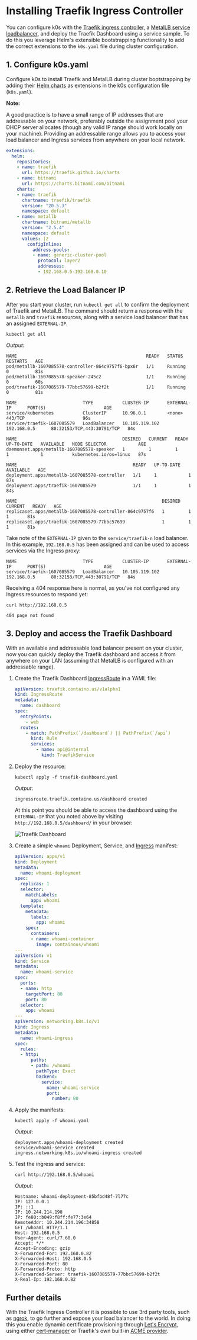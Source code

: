 # Installing Traefik Ingress Controller

You can configure k0s with the [Traefik ingress controller](https://doc.traefik.io/traefik/providers/kubernetes-ingress/), a [MetalLB service loadbalancer](https://metallb.universe.tf/), and deploy the Traefik Dashboard using a service sample. To do this you leverage Helm's extensible bootstrapping functionality to add the correct extensions to the `k0s.yaml` file during cluster configuration.

## 1. Configure k0s.yaml

Configure k0s to install Traefik and MetalLB during cluster bootstrapping by adding their [Helm charts](../helm-charts.md) as extensions in the k0s configuration file (`k0s.yaml`).

**Note:**

A good practice is to have a small range of IP addresses that are addressable on your network, preferably outside the assignment pool your DHCP server allocates (though any valid IP range should work locally on your machine). Providing an addressable range allows you to access your load balancer and Ingress services from anywhere on your local network.

```yaml
extensions:
  helm:
    repositories:
    - name: traefik
      url: https://traefik.github.io/charts
    - name: bitnami
      url: https://charts.bitnami.com/bitnami
    charts:
    - name: traefik
      chartname: traefik/traefik
      version: "20.5.3"
      namespace: default
    - name: metallb
      chartname: bitnami/metallb
      version: "2.5.4"
      namespace: default
      values: |2
        configInline:
          address-pools:
          - name: generic-cluster-pool
            protocol: layer2
            addresses:
            - 192.168.0.5-192.168.0.10
```

## 2. Retrieve the Load Balancer IP

After you start your cluster, run `kubectl get all` to confirm the deployment of Traefik and MetalLB. The command should return a response with the `metallb` and `traefik` resources, along with a service load balancer that has an assigned `EXTERNAL-IP`.

```shell
kubectl get all
```

*Output*:

```shell
NAME                                                 READY   STATUS    RESTARTS   AGE
pod/metallb-1607085578-controller-864c9757f6-bpx6r   1/1     Running   0          81s
pod/metallb-1607085578-speaker-245c2                 1/1     Running   0          60s
pod/traefik-1607085579-77bbc57699-b2f2t              1/1     Running   0          81s

NAME                         TYPE           CLUSTER-IP       EXTERNAL-IP      PORT(S)                      AGE
service/kubernetes           ClusterIP      10.96.0.1        <none>           443/TCP                      96s
service/traefik-1607085579   LoadBalancer   10.105.119.102   192.168.0.5      80:32153/TCP,443:30791/TCP   84s

NAME                                        DESIRED   CURRENT   READY   UP-TO-DATE   AVAILABLE   NODE SELECTOR            AGE
daemonset.apps/metallb-1607085578-speaker   1         1         1       1            1           kubernetes.io/os=linux   87s

NAME                                            READY   UP-TO-DATE   AVAILABLE   AGE
deployment.apps/metallb-1607085578-controller   1/1     1            1           87s
deployment.apps/traefik-1607085579              1/1     1            1           84s

NAME                                                       DESIRED   CURRENT   READY   AGE
replicaset.apps/metallb-1607085578-controller-864c9757f6   1         1         1       81s
replicaset.apps/traefik-1607085579-77bbc57699              1         1         1       81s
```

Take note of the `EXTERNAL-IP` given to the `service/traefik-n` load balancer. In this example, `192.168.0.5` has been assigned and can be used to access services via the Ingress proxy:

```shell
NAME                         TYPE           CLUSTER-IP       EXTERNAL-IP      PORT(S)                      AGE
service/traefik-1607085579   LoadBalancer   10.105.119.102   192.168.0.5      80:32153/TCP,443:30791/TCP   84s
```

Receiving a 404 response here is normal, as you've not configured any Ingress resources to respond yet:

```shell
curl http://192.168.0.5
```

```shell
404 page not found
```

## 3. Deploy and access the Traefik Dashboard

With an available and addressable load balancer present on your cluster, now you can quickly deploy the Traefik dashboard and access it from anywhere on your LAN (assuming that MetalLB is configured with an addressable range).

1. Create the Traefik Dashboard [IngressRoute](https://doc.traefik.io/traefik/providers/kubernetes-crd/) in a YAML file:

    ```yaml
    apiVersion: traefik.containo.us/v1alpha1
    kind: IngressRoute
    metadata:
      name: dashboard
    spec:
      entryPoints:
        - web
      routes:
        - match: PathPrefix(`/dashboard`) || PathPrefix(`/api`)
          kind: Rule
          services:
            - name: api@internal
              kind: TraefikService
    ```

2. Deploy the resource:

    ```shell
    kubectl apply -f traefik-dashboard.yaml
    ```

    *Output*:

    ```shell
    ingressroute.traefik.containo.us/dashboard created
    ```

    At this point you should be able to access the dashboard using the `EXTERNAL-IP` that you noted above by visiting `http://192.168.0.5/dashboard/` in your browser:

    ![Traefik Dashboard](../img/traefik-dashboard.png)

3. Create a simple `whoami` Deployment, Service, and [Ingress](https://kubernetes.io/docs/concepts/services-networking/ingress/) manifest:

    ```yaml
    apiVersion: apps/v1
    kind: Deployment
    metadata:
      name: whoami-deployment
    spec:
      replicas: 1
      selector:
        matchLabels:
          app: whoami
      template:
        metadata:
          labels:
            app: whoami
        spec:
          containers:
          - name: whoami-container
            image: containous/whoami
    ---
    apiVersion: v1
    kind: Service
    metadata:
      name: whoami-service
    spec:
      ports:
      - name: http
        targetPort: 80
        port: 80
      selector:
        app: whoami
    ---
    apiVersion: networking.k8s.io/v1
    kind: Ingress
    metadata:
      name: whoami-ingress
    spec:
      rules:
      - http:
          paths:
          - path: /whoami
            pathType: Exact
            backend:
              service:
                name: whoami-service
                port:
                  number: 80
    ```

4. Apply the manifests:

    ```shell
    kubectl apply -f whoami.yaml
    ```

    *Output*:

    ```shell
    deployment.apps/whoami-deployment created
    service/whoami-service created
    ingress.networking.k8s.io/whoami-ingress created
    ```

5. Test the ingress and service:

    ```shell
    curl http://192.168.0.5/whoami
    ```

    *Output*:

    ```shell
    Hostname: whoami-deployment-85bfbd48f-7l77c
    IP: 127.0.0.1
    IP: ::1
    IP: 10.244.214.198
    IP: fe80::b049:f8ff:fe77:3e64
    RemoteAddr: 10.244.214.196:34858
    GET /whoami HTTP/1.1
    Host: 192.168.0.5
    User-Agent: curl/7.68.0
    Accept: */*
    Accept-Encoding: gzip
    X-Forwarded-For: 192.168.0.82
    X-Forwarded-Host: 192.168.0.5
    X-Forwarded-Port: 80
    X-Forwarded-Proto: http
    X-Forwarded-Server: traefik-1607085579-77bbc57699-b2f2t
    X-Real-Ip: 192.168.0.82
    ```

## Further details

With the Traefik Ingress Controller it is possible to use 3rd party tools, such as [ngrok](https://ngrok.io), to go further and expose your load balancer to the world. In doing this you enable dynamic certificate provisioning through [Let's Encrypt](https://letsencrypt.org/), using either [cert-manager](https://cert-manager.io/docs/) or Traefik's own built-in [ACME provider](https://doc.traefik.io/traefik/v2.0/user-guides/crd-acme/).